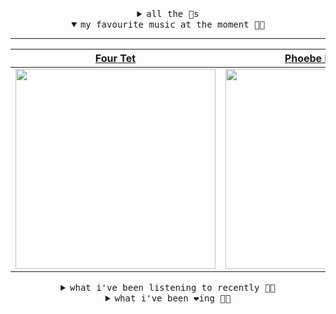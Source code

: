 <details>

<summary align="center"><samp>all the 🥚s</samp></summary>
<hr />

<a href="https://github.com/bitttttten"><img src="https://avatars2.githubusercontent.com/u/19930241?s=90&u=2aef7cbf4a59d361894145c97676391ec46fea4d&v=4" width="30" height="30" /><a href="https://github.com/pvinis"><img src="https://avatars0.githubusercontent.com/u/100233?s=90&v=4" width="30" height="30" />

<samp><a href="https://github.com/bitttttten/bitttttten/issues/1">become an 🥚</a></samp>

</details>

<details open>

<summary align="center"><samp>my favourite music at the moment 🎵🎶</samp></summary>
<hr />

<!-- toc -->

| [Four Tet](https://open.spotify.com/artist/7Eu1txygG6nJttLHbZdQOh)                                                                                               | [Phoebe Bridgers](https://open.spotify.com/artist/1r1uxoy19fzMxunt3ONAkG)                                                                                        | [Tanukichan](https://open.spotify.com/artist/7d0wUlQ0ZXIGFa0YzuBiR6)                                                                                             | [Rival Consoles](https://open.spotify.com/artist/05lIUgmmsmTX2N9dCKc8rC)                                                                                         |
| ---------------------------------------------------------------------------------------------------------------------------------------------------------------- | ---------------------------------------------------------------------------------------------------------------------------------------------------------------- | ---------------------------------------------------------------------------------------------------------------------------------------------------------------- | ---------------------------------------------------------------------------------------------------------------------------------------------------------------- |
| [<img src="https://i.scdn.co/image/f96458025a0640bf1d3c8f764a42ec21d4db1eae" width="320" height="auto">](https://open.spotify.com/artist/7Eu1txygG6nJttLHbZdQOh) | [<img src="https://i.scdn.co/image/1c90d650ee787a51e18e475584b595c9234eac48" width="320" height="auto">](https://open.spotify.com/artist/1r1uxoy19fzMxunt3ONAkG) | [<img src="https://i.scdn.co/image/238c1cee4a9ca6a6a6e49b86fb8e7dd9cbbc7128" width="320" height="auto">](https://open.spotify.com/artist/7d0wUlQ0ZXIGFa0YzuBiR6) | [<img src="https://i.scdn.co/image/51c4fddae4b0819ffd45446e3ecda317cf99c105" width="320" height="auto">](https://open.spotify.com/artist/05lIUgmmsmTX2N9dCKc8rC) |

<!-- tocstop -->

</details>

<details>

<summary align="center"><samp>what i've been listening to recently 🎵🎶</samp></summary>
<hr />

<!-- toc -->

| [Alienat_ed<br />drip-133](https://open.spotify.com/track/5Z23jAYkKPTBFz1SEDzzy4)                                                                               | [BH<br />Daniel Aged](https://open.spotify.com/track/3PhFcC1MNjYnjrWKgtk4HX)                                                                                    | [All Armed<br />Nils Frahm](https://open.spotify.com/track/4tA2fAzDdltaUtL0gtmvou)                                                                              | [Dune - Single Version<br />Underworld](https://open.spotify.com/track/4QQFYNshQlEkgQESyO3OCr)                                                                  |
| --------------------------------------------------------------------------------------------------------------------------------------------------------------- | --------------------------------------------------------------------------------------------------------------------------------------------------------------- | --------------------------------------------------------------------------------------------------------------------------------------------------------------- | --------------------------------------------------------------------------------------------------------------------------------------------------------------- |
| [<img src="https://i.scdn.co/image/37f743d3fd025bb1641f26a9ce24be2bcb9b487e" width="320" height="auto">](https://open.spotify.com/track/5Z23jAYkKPTBFz1SEDzzy4) | [<img src="https://i.scdn.co/image/00458286d4ed4f70b5b565cb43821d1b963009b7" width="320" height="auto">](https://open.spotify.com/track/3PhFcC1MNjYnjrWKgtk4HX) | [<img src="https://i.scdn.co/image/7647ce1e446ff233a91f2ef5e96196109ab4f6ca" width="320" height="auto">](https://open.spotify.com/track/4tA2fAzDdltaUtL0gtmvou) | [<img src="https://i.scdn.co/image/b15522f7168ac707b0f5612d5eb3aa5f28070e8f" width="320" height="auto">](https://open.spotify.com/track/4QQFYNshQlEkgQESyO3OCr) |

<!-- tocstop -->

</details>

<details>

<summary align="center"><samp>what i've been ❤️ing 🎵🎶</samp></summary>
<hr />

<!-- toc -->

| [All Armed<br />Nils Frahm](https://open.spotify.com/album/6flex5uD7IKBXiNDNvUWwA)                                                                              | [Envelopes (Chapter VI) - Edit<br />Leon Vynehall](https://open.spotify.com/album/1A6VtF2OjVmEKErfTrNZYJ)                                                       | [The End<br />Shlohmo](https://open.spotify.com/album/6pAMNva6DYLRenbFvpadr5)                                                                                   | [Super Natural<br />Turnover](https://open.spotify.com/album/1qS1VE9DIAcnU8cADHEQo9)                                                                            |
| --------------------------------------------------------------------------------------------------------------------------------------------------------------- | --------------------------------------------------------------------------------------------------------------------------------------------------------------- | --------------------------------------------------------------------------------------------------------------------------------------------------------------- | --------------------------------------------------------------------------------------------------------------------------------------------------------------- |
| [<img src="https://i.scdn.co/image/ab67616d0000b2732e8ce4ed8633aad321ce6e90" width="320" height="auto">](https://open.spotify.com/album/6flex5uD7IKBXiNDNvUWwA) | [<img src="https://i.scdn.co/image/ab67616d0000b2737db3cc546f83215c4ddb690a" width="320" height="auto">](https://open.spotify.com/album/1A6VtF2OjVmEKErfTrNZYJ) | [<img src="https://i.scdn.co/image/ab67616d0000b273c8af639d593aebab7a47b177" width="320" height="auto">](https://open.spotify.com/album/6pAMNva6DYLRenbFvpadr5) | [<img src="https://i.scdn.co/image/ab67616d0000b27338e507c3d9c069d3756e5a32" width="320" height="auto">](https://open.spotify.com/album/1qS1VE9DIAcnU8cADHEQo9) |

<!-- tocstop -->

</details>
